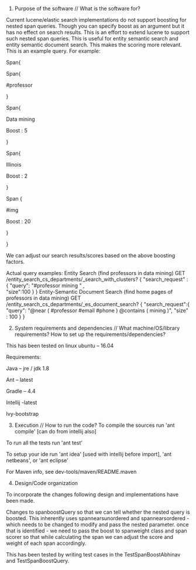 1) Purpose of the software // What is the software for? 

Current lucene/elastic search implementations do not support boosting for nested span queries. Though you can specify boost as an argument but it has no effect on search results.  This is an effort to extend lucene to support such nested span queries. This is useful for entity semantic search and entity semantic document search. This makes the scoring more relevant.
This is an example query.
For example: 

Span{ 

Span{ 

#professor 

} 

Span{ 

Data mining 

Boost : 5 

} 

Span{ 

Illinois 

Boost : 2 

} 

Span { 

#img 

Boost : 20 

} 

} 

We can adjust our search results/scores based on the above boosting factors. 

Actual query examples:
Entity Search (find professors in data mining)
GET /entity_search_cs_departments/_search_with_clusters?
{  "search_request" :
 {
  "query": "#professor mining " ,    
  "size":100
   }
}
Entity-Semantic Document Search (find home pages of professors in data mining)
GET /entity_search_cs_departments/_es_document_search?
{
  "search_request":{
    "query": "@near ( #professor #email #phone ) @contains ( mining )",
    "size" : 100
  } 
}
 
2) System requirements and dependencies // What machine/OS/library requirements? How to set up the requirements/dependencies? 

This has been tested on linux ubuntu – 16.04 

Requirements: 

Java – jre / jdk 1.8 

Ant – latest 

Gradle – 4.4 

Intellij -latest 

Ivy-bootstrap 

 
3) Execution // How to run the code? 
To compile the sources run 'ant compile' [can do from intellij also] 

To run all the tests run 'ant test' 

To setup your ide run 'ant idea' [used with intellij before import], 'ant netbeans', or 'ant eclipse' 

For Maven info, see dev-tools/maven/README.maven 

4) Design/Code organization 

To incorporate the changes following design and implementations have been made. 

Changes to spanboostQuery so that we can tell whether the nested query is boosted. This inherently uses spannearsunordered and spannearsordered - which needs to be changed to modify and pass the nested parameter. once that is identified - we need to pass the boost to spanweight class and span scorer so that while calculating the span we can adjust the score and weight of each span accordingly.  

This has been tested by writing test cases in the TestSpanBoostAbhinav and TestSpanBoostQuery.
